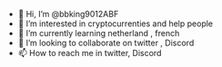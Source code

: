- 👋 Hi, I’m @bbking9012ABF
- 👀 I’m interested in cryptocurrenties and help people
- 🌱 I’m currently learning netherland , french
- 💞️ I’m looking to collaborate on twitter , Discord 
- 📫 How to reach me in twitter, Discord

<!---
bbking9012ABF/bbking9012ABF is a ✨ special ✨ repository because its `README.md` (this file) appears on your GitHub profile.
You can click the Preview link to take a look at your changes.
--->
